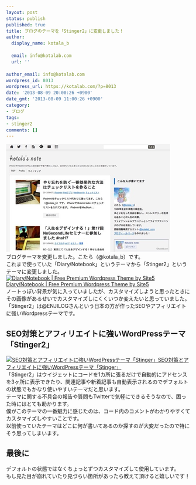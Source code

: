 ```yaml
---
layout: post
status: publish
published: true
title: ブログのテーマを「Stinger2」に変更しました！
author:
  display_name: kotala_b

  email: info@kotalab.com
  url: ''

author_email: info@kotalab.com
wordpress_id: 8013
wordpress_url: https://kotalab.com/?p=8013
date: '2013-08-09 20:00:26 +0900'
date_gmt: '2013-08-09 11:00:26 +0900'
category:
- ブログ
tags:
- stinger2
comments: []
---
```

<p><img src="/wp-content/uploads/stinger2-448x294.jpg" alt="stinger2" width="448" height="294" class="alignnone size-large wp-image-8015" /><br />
ブログテーマを変更しました。こたら（@kotala_b）です。<br />
これまで使っていた「Diary/Notebook」というテーマから「Stinger2」というテーマに変更しました。<br />
<a href="http://demo.s5themes.com/diary/" target="_blank"><img  class="alignleft" src="https://capture.heartrails.com/150x130?http://demo.s5themes.com/diary/" alt="Diary/Notebook | Free Premium Wordpress Theme by Site5" width="150" height="130" /></a><a href="http://demo.s5themes.com/diary/" target="_blank">Diary/Notebook | Free Premium Wordpress Theme by Site5</a><a href="https://b.hatena.ne.jp/entry/http://demo.s5themes.com/diary/" target="_blank"><img border="0" src="https://b.hatena.ne.jp/entry/image/http://demo.s5themes.com/diary/" alt="" /></a><br style="clear:both;" />ノートっぽい背景が気に入っていましたが、カスタマイズしようと思ったときにその画像があるせいでカスタマイズしにくくいつか変えたいと思っていました。<br />
「Stinger2」は@ENJILOGさんという日本の方が作ったSEOやアフィリエイトに強いWordpressテーマです。<br />
</p>
<!--more-->
<h2>SEO対策とアフィリエイトに強いWordPressテーマ「Stinger2」</h2>
<p><a href="http://wp-stinger.com/" target="_blank"><img  class="alignleft" src="https://capture.heartrails.com/150x130?http://wp-stinger.com/" alt="SEO対策とアフィリエイトに強いWordPressテーマ「Stinger」" width="150" height="130" /></a><a href="http://wp-stinger.com/" target="_blank">SEO対策とアフィリエイトに強いWordPressテーマ「Stinger」</a><a href="https://b.hatena.ne.jp/entry/http://wp-stinger.com/" target="_blank"><img border="0" src="https://b.hatena.ne.jp/entry/image/http://wp-stinger.com/" alt="" /></a><br style="clear:both;" />「Stinger2」はウイジェットにコードを1カ所に張るだけで自動的にアドセンスを3ヶ所に表示できたり、関連記事や新着記事も自動表示されるのでデフォルトの状態でもかなり使いやすいテーマだと思います。<br />
テーマに関する不具合の報告や質問もTwitterで気軽にできるそうなので、困った時にはとても助かります。<br />
僕がこのテーマの一番魅力に感じたのは、コード内のコメントがわかりやすくてカスタマイズしやすいことです。<br />
以前使っていたテーマはどこに何が書いてあるのか探すのが大変だったので特にそう思ってしまいます。</p>
<h2>最後に</h2>
<p>デフォルトの状態ではなくちょっとずつカスタマイズして使用しています。<br />
もし見た目が崩れていたり見づらい箇所があったら教えて頂けると嬉しいです！</p>
